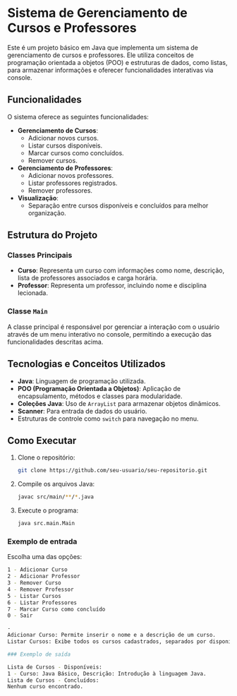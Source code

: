 # Sistema de Gerenciamento de Cursos e Professores

Este é um projeto básico em Java que implementa um sistema de gerenciamento de cursos e professores. Ele utiliza conceitos de programação orientada a objetos (POO) e estruturas de dados, como listas, para armazenar informações e oferecer funcionalidades interativas via console.

## Funcionalidades

O sistema oferece as seguintes funcionalidades:

- **Gerenciamento de Cursos**:
  - Adicionar novos cursos.
  - Listar cursos disponíveis.
  - Marcar cursos como concluídos.
  - Remover cursos.
- **Gerenciamento de Professores**:
  - Adicionar novos professores.
  - Listar professores registrados.
  - Remover professores.
- **Visualização**:
  - Separação entre cursos disponíveis e concluídos para melhor organização.

## Estrutura do Projeto

### Classes Principais
- **Curso**: Representa um curso com informações como nome, descrição, lista de professores associados e carga horária.
- **Professor**: Representa um professor, incluindo nome e disciplina lecionada.

### Classe `Main`
A classe principal é responsável por gerenciar a interação com o usuário através de um menu interativo no console, permitindo a execução das funcionalidades descritas acima.

## Tecnologias e Conceitos Utilizados

- **Java**: Linguagem de programação utilizada.
- **POO (Programação Orientada a Objetos)**: Aplicação de encapsulamento, métodos e classes para modularidade.
- **Coleções Java**: Uso de `ArrayList` para armazenar objetos dinâmicos.
- **Scanner**: Para entrada de dados do usuário.
- Estruturas de controle como `switch` para navegação no menu.

## Como Executar

1. Clone o repositório:
   ```bash
   git clone https://github.com/seu-usuario/seu-repositorio.git

2. Compile os arquivos Java:
   ```bash
   javac src/main/**/*.java

4. Execute o programa:
   ```bash
   java src.main.Main

### Exemplo de entrada

Escolha uma das opções:
```bash
1 - Adicionar Curso
2 - Adicionar Professor
3 - Remover Curso
4 - Remover Professor
5 - Listar Cursos
6 - Listar Professores
7 - Marcar Curso como concluído
0 - Sair

- 
Adicionar Curso: Permite inserir o nome e a descrição de um curso.
Listar Cursos: Exibe todos os cursos cadastrados, separados por disponíveis e concluídos.

### Exemplo de saída

Lista de Cursos - Disponíveis:
1 - Curso: Java Básico, Descrição: Introdução à linguagem Java.
Lista de Cursos - Concluídos:
Nenhum curso encontrado.
